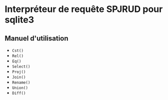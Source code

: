 # Interpréteur de requête SPJRUD pour sqlite3

## Manuel d'utilisation

* `Cst()`
* `Rel()`
* `Eq()`
* `Select()`
* `Proj()`
* `Join()`
* `Rename()`
* `Union()`
* `Diff()`
